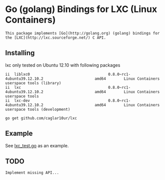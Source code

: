 # Go (golang) Bindings for LXC (Linux Containers)

    This package implements [Go](http://golang.org) (golang) bindings for the [LXC](http://lxc.sourceforge.net/) C API.

## Installing

lxc only tested on Ubuntu 12.10 with following packages

```
ii  liblxc0                                   0.8.0~rc1-4ubuntu39.12.10.2                       amd64        Linux Containers userspace tools (library)
ii  lxc                                       0.8.0~rc1-4ubuntu39.12.10.2                       amd64        Linux Containers userspace tools
ii  lxc-dev                                   0.8.0~rc1-4ubuntu39.12.10.2                       amd64        Linux Containers userspace tools (development)
```

    go get github.com/caglar10ur/lxc

## Example

See [lxc_test.go](https://github.com/caglar10ur/lxc/blob/master/lxc_test.go) as an example.

## TODO

    Implement missing API...
